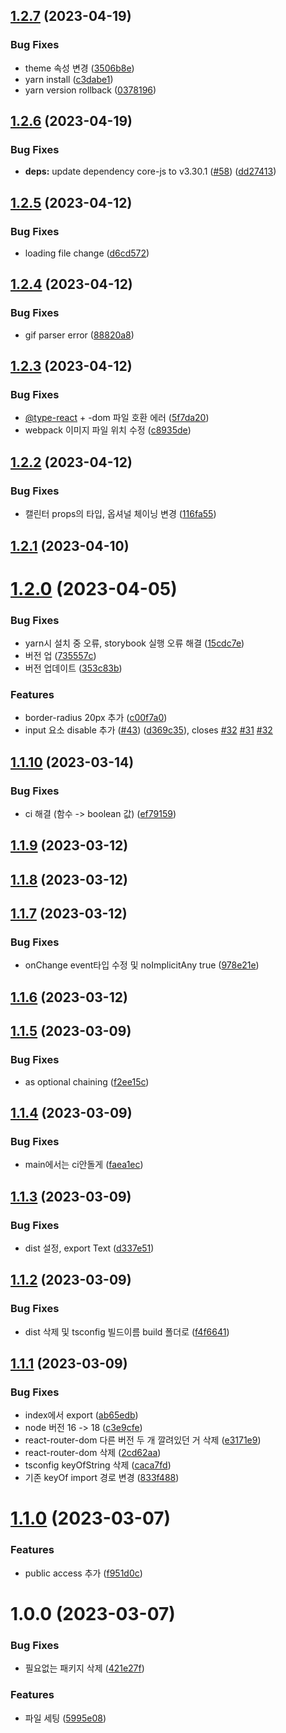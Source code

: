 ## [1.2.7](https://github.com/scouit/design-system/compare/v1.2.6...v1.2.7) (2023-04-19)


### Bug Fixes

* theme 속성 변경 ([3506b8e](https://github.com/scouit/design-system/commit/3506b8e290761d2083ec8c80ef2cf94107caf209))
* yarn install ([c3dabe1](https://github.com/scouit/design-system/commit/c3dabe16f0fe4c3d09858f94304a77e55242d69e))
* yarn version rollback ([0378196](https://github.com/scouit/design-system/commit/03781960da9f8eb44597147b388fc820a046975c))

## [1.2.6](https://github.com/scouit/design-system/compare/v1.2.5...v1.2.6) (2023-04-19)


### Bug Fixes

* **deps:** update dependency core-js to v3.30.1 ([#58](https://github.com/scouit/design-system/issues/58)) ([dd27413](https://github.com/scouit/design-system/commit/dd2741394fc3e52ffec0e6e80eebb0ec75fb236b))

## [1.2.5](https://github.com/scouit/design-system/compare/v1.2.4...v1.2.5) (2023-04-12)


### Bug Fixes

* loading file change ([d6cd572](https://github.com/scouit/design-system/commit/d6cd572dcb2d20de3f9db354c6cb11816e518f0e))

## [1.2.4](https://github.com/scouit/design-system/compare/v1.2.3...v1.2.4) (2023-04-12)


### Bug Fixes

* gif parser error ([88820a8](https://github.com/scouit/design-system/commit/88820a8df4e9b224437a418395f7cfbc5a8f26d5))

## [1.2.3](https://github.com/scouit/design-system/compare/v1.2.2...v1.2.3) (2023-04-12)


### Bug Fixes

* [@type-react](https://github.com/type-react) + -dom 파일 호환 에러 ([5f7da20](https://github.com/scouit/design-system/commit/5f7da20937201ee72e40de5f10a9d066d9a20af9))
* webpack 이미지 파일 위치 수정 ([c8935de](https://github.com/scouit/design-system/commit/c8935defcdfb7aafcfc238ad676a4f21b6dafef6))

## [1.2.2](https://github.com/scouit/design-system/compare/v1.2.1...v1.2.2) (2023-04-12)


### Bug Fixes

* 캘린터 props의 타입, 옵셔널 체이닝 변경 ([116fa55](https://github.com/scouit/design-system/commit/116fa550279cc291259be51a9c4c0aca4cb2c23b))

## [1.2.1](https://github.com/scouit/design-system/compare/v1.2.0...v1.2.1) (2023-04-10)

# [1.2.0](https://github.com/scouit/design-system/compare/v1.1.10...v1.2.0) (2023-04-05)


### Bug Fixes

* yarn시 설치 중 오류, storybook 실행 오류 해결 ([15cdc7e](https://github.com/scouit/design-system/commit/15cdc7ef3382537dea1cfd8a26f09c6303d464d0))
* 버전 업 ([735557c](https://github.com/scouit/design-system/commit/735557c7ecbde0a89b815b61998500180ad75de9))
* 버전 업데이트 ([353c83b](https://github.com/scouit/design-system/commit/353c83b8f9800e35d32e6056bd029c3c2fe8ea36))


### Features

* border-radius 20px 추가 ([c00f7a0](https://github.com/scouit/design-system/commit/c00f7a0198c937dc397e2f3748da71d0bb6f6165))
* input 요소 disable 추가 ([#43](https://github.com/scouit/design-system/issues/43)) ([d369c35](https://github.com/scouit/design-system/commit/d369c35137c5e6d5836d679d34052b24076b5c04)), closes [#32](https://github.com/scouit/design-system/issues/32) [#31](https://github.com/scouit/design-system/issues/31) [#32](https://github.com/scouit/design-system/issues/32)

## [1.1.10](https://github.com/scouit/design-system/compare/v1.1.9...v1.1.10) (2023-03-14)


### Bug Fixes

* ci 해결 (함수 -> boolean 값) ([ef79159](https://github.com/scouit/design-system/commit/ef791596fa443d4c1738e04193af5a79e12d3b21))

## [1.1.9](https://github.com/scouit/design-system/compare/v1.1.8...v1.1.9) (2023-03-12)

## [1.1.8](https://github.com/scouit/design-system/compare/v1.1.7...v1.1.8) (2023-03-12)

## [1.1.7](https://github.com/scouit/design-system/compare/v1.1.6...v1.1.7) (2023-03-12)


### Bug Fixes

* onChange event타입 수정 및 noImplicitAny true ([978e21e](https://github.com/scouit/design-system/commit/978e21ede98667501f7b7e66a3a03568d48953f2))

## [1.1.6](https://github.com/scouit/design-system/compare/v1.1.5...v1.1.6) (2023-03-12)

## [1.1.5](https://github.com/scouit/design-system/compare/v1.1.4...v1.1.5) (2023-03-09)


### Bug Fixes

* as optional chaining ([f2ee15c](https://github.com/scouit/design-system/commit/f2ee15c3db6eb1c94c932ae3c7124ec21e987d40))

## [1.1.4](https://github.com/scouit/design-system/compare/v1.1.3...v1.1.4) (2023-03-09)


### Bug Fixes

* main에서는 ci안돌게 ([faea1ec](https://github.com/scouit/design-system/commit/faea1ec6ddd0b28531402b5e907fa3a7ae01066e))

## [1.1.3](https://github.com/scouit/design-system/compare/v1.1.2...v1.1.3) (2023-03-09)


### Bug Fixes

* dist 설정, export Text ([d337e51](https://github.com/scouit/design-system/commit/d337e510bfbbf89cb3924a5dfb88a95cc043b469))

## [1.1.2](https://github.com/scouit/design-system/compare/v1.1.1...v1.1.2) (2023-03-09)


### Bug Fixes

* dist 삭제 및 tsconfig 빌드이름 build 폴더로 ([f4f6641](https://github.com/scouit/design-system/commit/f4f6641beb7109efd7acad0e8fbaeeb34cb8f44a))

## [1.1.1](https://github.com/scouit/design-system/compare/v1.1.0...v1.1.1) (2023-03-09)


### Bug Fixes

* index에서 export ([ab65edb](https://github.com/scouit/design-system/commit/ab65edb774e705acd37b42e30ba947d93d3f36c3))
* node 버전 16 -> 18 ([c3e9cfe](https://github.com/scouit/design-system/commit/c3e9cfee719fd411dac7bf8f159c9508f7988a5b))
* react-router-dom 다른 버전 두 개 깔려있던 거 삭제 ([e3171e9](https://github.com/scouit/design-system/commit/e3171e90f0dc6dcdf2e354e22fb590697dd467ee))
* react-router-dom 삭제 ([2cd62aa](https://github.com/scouit/design-system/commit/2cd62aa0c6749c10227527c7a53893e7c871f122))
* tsconfig keyOfString 삭제 ([caca7fd](https://github.com/scouit/design-system/commit/caca7fdbad4a1488d5e82b5cc05ecf2a40881e9e))
* 기존 keyOf import 경로 변경 ([833f488](https://github.com/scouit/design-system/commit/833f488cf53ede53ebd57216b4ec9edce1594bc6))

# [1.1.0](https://github.com/scouit/design-system/compare/v1.0.0...v1.1.0) (2023-03-07)


### Features

* public access 추가 ([f951d0c](https://github.com/scouit/design-system/commit/f951d0c787740f2981dd40f8ceeb946636a93c08))

# 1.0.0 (2023-03-07)


### Bug Fixes

* 필요없는 패키지 삭제 ([421e27f](https://github.com/scouit/design-system/commit/421e27f0e78bfa397836de63eb237ae71a918507))


### Features

* 파일 세팅 ([5995e08](https://github.com/scouit/design-system/commit/5995e08f4dbff9de161424254b866b982db463be))
